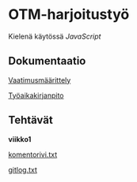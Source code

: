 # OTM-harjoitustyö

Kielenä käytössä *JavaScript*

## Dokumentaatio

[Vaatimusmäärittely](dokumentaatio/vaatimusmaarittely.md)

[Työaikakirjanpito](dokumentaatio/tyoaika.md)

## Tehtävät

**viikko1**

[komentorivi.txt](laskarit/viikko1/komentorivi.txt)

[gitlog.txt](laskarit/viikko1/gitlog.txt)
